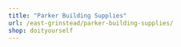 ```yaml
---
title: "Parker Building Supplies"
url: /east-grinstead/parker-building-supplies/
shop: doityourself
---
```

